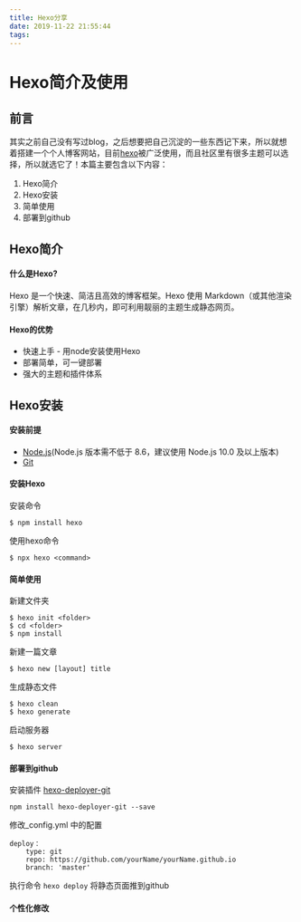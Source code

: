 ```yaml
---
title: Hexo分享
date: 2019-11-22 21:55:44
tags:
---
```

# Hexo简介及使用
## 前言
其实之前自己没有写过blog，之后想要把自己沉淀的一些东西记下来，所以就想着搭建一个个人博客网站，目前[hexo](https://hexo.io/zh-cn/ "hexo")被广泛使用，而且社区里有很多主题可以选择，所以就选它了！本篇主要包含以下内容：
1. Hexo简介
2. Hexo安装
3. 简单使用
4. 部署到github

## Hexo简介
#### 什么是Hexo?
Hexo 是一个快速、简洁且高效的博客框架。Hexo 使用 Markdown（或其他渲染引擎）解析文章，在几秒内，即可利用靓丽的主题生成静态网页。
#### Hexo的优势
- 快速上手 - 用node安装使用Hexo
- 部署简单，可一键部署
- 强大的主题和插件体系

## Hexo安装
#### 安装前提
- [Node.js](https://nodejs.org/en/ "Node.js")(Node.js 版本需不低于 8.6，建议使用 Node.js 10.0 及以上版本)
- [Git](https://git-scm.com/ "Git")

#### 安装Hexo
安装命令

`$ npm install hexo`

使用hexo命令

`$ npx hexo <command>`

#### 简单使用
新建文件夹

    $ hexo init <folder>
    $ cd <folder>
    $ npm install

新建一篇文章

`$ hexo new [layout] title`

生成静态文件

    $ hexo clean
	$ hexo generate

启动服务器

`$ hexo server`

#### 部署到github
安装插件 [hexo-deployer-git](https://github.com/hexojs/hexo-deployer-git "hexo-deployer-git")

`npm install hexo-deployer-git --save`

修改_config.yml 中的配置

    deploy：
    	type: git
    	repo: https://github.com/yourName/yourName.github.io
    	branch: 'master'

执行命令 `hexo deploy` 将静态页面推到github

#### 个性化修改

